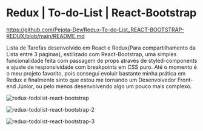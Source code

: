 # Redux | To-do-List | React-Bootstrap

https://github.com/Pejota-Dev/Redux-To-do-List_REACT-BOOTSTRAP-REDUX/blob/main/README.md

  Lista de Tarefas desenvolvido em React e Redux(Para compartilhamento da Lista entre 3 páginas), estilizado com React-Bootstrap, uma simples funcionalidade feita com passagem de props através de styled-components e ajuste de responsividade com breakpoints em CSS puro.
  Até o momento é o meu projeto favorito, pois consegui evoluir bastante minha prática em Redux e finalmente sinto que estou me tornando
  um Desenvolvedor Front-end Júnior, ou pelo menos desenvolvendo algo um pouco mais complexo.  

![redux-todolist-react-bootstrap](https://user-images.githubusercontent.com/78752003/194445764-79ffa183-dd08-4461-8d4f-f629c3188eb7.jpg)

![redux-todolist-react-bootstrap-2](https://user-images.githubusercontent.com/78752003/194445915-a1a03fcc-9b79-4fb4-9349-a2105f84b2f8.jpg)

![redux-todolist-react-bootstrap-3](https://user-images.githubusercontent.com/78752003/194445998-a15d7ead-108d-498c-8c0d-026421805192.jpg)
